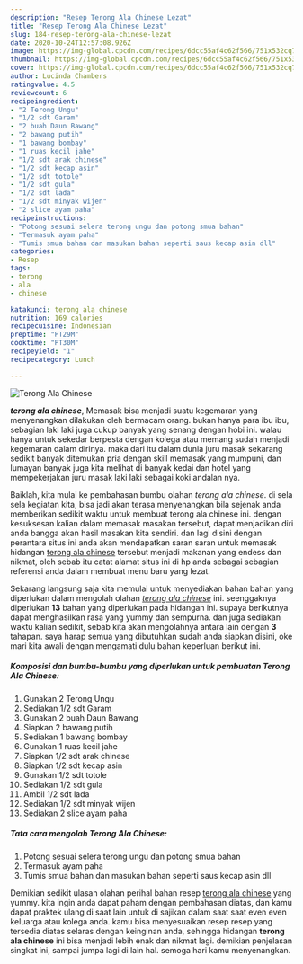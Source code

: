 ```yaml
---
description: "Resep Terong Ala Chinese Lezat"
title: "Resep Terong Ala Chinese Lezat"
slug: 184-resep-terong-ala-chinese-lezat
date: 2020-10-24T12:57:08.926Z
image: https://img-global.cpcdn.com/recipes/6dcc55af4c62f566/751x532cq70/terong-ala-chinese-foto-resep-utama.jpg
thumbnail: https://img-global.cpcdn.com/recipes/6dcc55af4c62f566/751x532cq70/terong-ala-chinese-foto-resep-utama.jpg
cover: https://img-global.cpcdn.com/recipes/6dcc55af4c62f566/751x532cq70/terong-ala-chinese-foto-resep-utama.jpg
author: Lucinda Chambers
ratingvalue: 4.5
reviewcount: 6
recipeingredient:
- "2 Terong Ungu"
- "1/2 sdt Garam"
- "2 buah Daun Bawang"
- "2 bawang putih"
- "1 bawang bombay"
- "1 ruas kecil jahe"
- "1/2 sdt arak chinese"
- "1/2 sdt kecap asin"
- "1/2 sdt totole"
- "1/2 sdt gula"
- "1/2 sdt lada"
- "1/2 sdt minyak wijen"
- "2 slice ayam paha"
recipeinstructions:
- "Potong sesuai selera terong ungu dan potong smua bahan"
- "Termasuk ayam paha"
- "Tumis smua bahan dan masukan bahan seperti saus kecap asin dll"
categories:
- Resep
tags:
- terong
- ala
- chinese

katakunci: terong ala chinese 
nutrition: 169 calories
recipecuisine: Indonesian
preptime: "PT29M"
cooktime: "PT30M"
recipeyield: "1"
recipecategory: Lunch

---
```



![Terong Ala Chinese](https://img-global.cpcdn.com/recipes/6dcc55af4c62f566/751x532cq70/terong-ala-chinese-foto-resep-utama.jpg)

<b><i>terong ala chinese</i></b>, Memasak bisa menjadi suatu kegemaran yang menyenangkan dilakukan oleh bermacam orang. bukan hanya para ibu ibu, sebagian laki laki juga cukup banyak yang senang dengan hobi ini. walau hanya untuk sekedar berpesta dengan kolega atau memang sudah menjadi kegemaran dalam dirinya. maka dari itu dalam dunia juru masak sekarang sedikit banyak ditemukan pria dengan skill memasak yang mumpuni, dan lumayan banyak juga kita melihat di banyak kedai dan hotel yang mempekerjakan juru masak laki laki sebagai koki andalan nya.

Baiklah, kita mulai ke pembahasan bumbu olahan <i>terong ala chinese</i>. di sela sela kegiatan kita, bisa jadi akan terasa menyenangkan bila sejenak anda memberikan sedikit waktu untuk membuat terong ala chinese ini. dengan kesuksesan kalian dalam memasak masakan tersebut, dapat menjadikan diri anda bangga akan hasil masakan kita sendiri. dan lagi disini dengan perantara situs ini anda akan mendapatkan saran saran untuk memasak hidangan <u>terong ala chinese</u> tersebut menjadi makanan yang endess dan nikmat, oleh sebab itu catat alamat situs ini di hp anda sebagai sebagian referensi anda dalam membuat menu baru yang lezat.




Sekarang langsung saja kita memulai untuk menyediakan bahan bahan yang diperlukan dalam mengolah olahan <u><i>terong ala chinese</i></u> ini. seenggaknya diperlukan <b>13</b> bahan yang diperlukan pada hidangan ini. supaya berikutnya dapat menghasilkan rasa yang yummy dan sempurna. dan juga sediakan waktu kalian sedikit, sebab kita akan mengolahnya antara lain dengan <b>3</b> tahapan. saya harap semua yang dibutuhkan sudah anda siapkan disini, oke mari kita awali dengan mengamati dulu bahan keperluan berikut ini.

<!--inarticleads1-->

##### Komposisi dan bumbu-bumbu yang diperlukan untuk pembuatan Terong Ala Chinese:

1. Gunakan 2 Terong Ungu
1. Sediakan 1/2 sdt Garam
1. Gunakan 2 buah Daun Bawang
1. Siapkan 2 bawang putih
1. Sediakan 1 bawang bombay
1. Gunakan 1 ruas kecil jahe
1. Siapkan 1/2 sdt arak chinese
1. Siapkan 1/2 sdt kecap asin
1. Gunakan 1/2 sdt totole
1. Sediakan 1/2 sdt gula
1. Ambil 1/2 sdt lada
1. Sediakan 1/2 sdt minyak wijen
1. Sediakan 2 slice ayam paha




<!--inarticleads2-->

##### Tata cara mengolah Terong Ala Chinese:

1. Potong sesuai selera terong ungu dan potong smua bahan
1. Termasuk ayam paha
1. Tumis smua bahan dan masukan bahan seperti saus kecap asin dll




Demikian sedikit ulasan olahan perihal bahan resep <u>terong ala chinese</u> yang yummy. kita ingin anda dapat paham dengan pembahasan diatas, dan kamu dapat praktek ulang di saat lain untuk di sajikan dalam saat saat even even keluarga atau kolega anda. kamu bisa menyesuaikan resep resep yang tersedia diatas selaras dengan keinginan anda, sehingga hidangan <b>terong ala chinese</b> ini bisa menjadi lebih enak dan nikmat lagi. demikian penjelasan singkat ini, sampai jumpa lagi di lain hal. semoga hari kamu menyenangkan.
